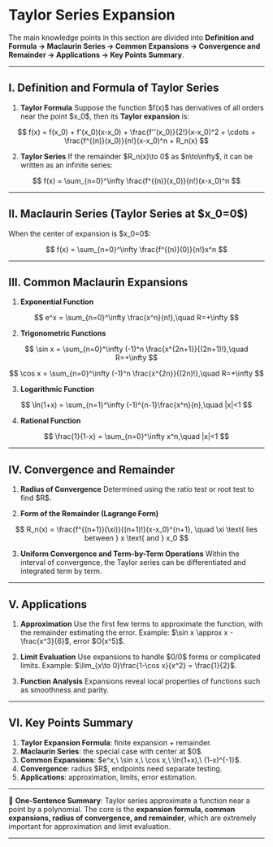 
# Taylor Series Expansion

The main knowledge points in this section are divided into **Definition and Formula → Maclaurin Series → Common Expansions → Convergence and Remainder → Applications → Key Points Summary**.

---

## I. Definition and Formula of Taylor Series

1. **Taylor Formula**
   Suppose the function \$f(x)\$ has derivatives of all orders near the point \$x\_0\$, then its **Taylor expansion** is:

$$
f(x) = f(x_0) + f'(x_0)(x-x_0) + \frac{f''(x_0)}{2!}(x-x_0)^2 + \cdots + \frac{f^{(n)}(x_0)}{n!}(x-x_0)^n + R_n(x)
$$

2. **Taylor Series**
   If the remainder \$R\_n(x)\to 0\$ as \$n\to\infty\$, it can be written as an infinite series:

$$
f(x) = \sum_{n=0}^\infty \frac{f^{(n)}(x_0)}{n!}(x-x_0)^n
$$

---

## II. Maclaurin Series (Taylor Series at \$x\_0=0\$)

When the center of expansion is \$x\_0=0\$:

$$
f(x) = \sum_{n=0}^\infty \frac{f^{(n)}(0)}{n!}x^n
$$

---

## III. Common Maclaurin Expansions

1. **Exponential Function**

$$
e^x = \sum_{n=0}^\infty \frac{x^n}{n!},\quad R=+\infty
$$

2. **Trigonometric Functions**

$$
\sin x = \sum_{n=0}^\infty (-1)^n \frac{x^{2n+1}}{(2n+1)!},\quad R=+\infty
$$

$$
\cos x = \sum_{n=0}^\infty (-1)^n \frac{x^{2n}}{(2n)!},\quad R=+\infty
$$

3. **Logarithmic Function**

$$
\ln(1+x) = \sum_{n=1}^\infty (-1)^{n-1}\frac{x^n}{n},\quad |x|<1
$$

4. **Rational Function**

$$
\frac{1}{1-x} = \sum_{n=0}^\infty x^n,\quad |x|<1
$$

---

## IV. Convergence and Remainder

1. **Radius of Convergence**
   Determined using the ratio test or root test to find \$R\$.

2. **Form of the Remainder (Lagrange Form)**

$$
R_n(x) = \frac{f^{(n+1)}(\xi)}{(n+1)!}(x-x_0)^{n+1}, \quad \xi \text{ lies between } x \text{ and } x_0
$$

3. **Uniform Convergence and Term-by-Term Operations**
   Within the interval of convergence, the Taylor series can be differentiated and integrated term by term.

---

## V. Applications

1. **Approximation**
   Use the first few terms to approximate the function, with the remainder estimating the error.
   Example: \$\sin x \approx x - \frac{x^3}{6}\$, error \$O(x^5)\$.

2. **Limit Evaluation**
   Use expansions to handle \$0/0\$ forms or complicated limits.
   Example:
   \$\lim\_{x\to 0}\frac{1-\cos x}{x^2} = \frac{1}{2}\$.

3. **Function Analysis**
   Expansions reveal local properties of functions such as smoothness and parity.

---

## VI. Key Points Summary

1. **Taylor Expansion Formula**: finite expansion + remainder.
2. **Maclaurin Series**: the special case with center at \$0\$.
3. **Common Expansions**: \$e^x,\ \sin x,\ \cos x,\ \ln(1+x),\ (1-x)^{-1}\$.
4. **Convergence**: radius \$R\$, endpoints need separate testing.
5. **Applications**: approximation, limits, error estimation.

---

📌 **One-Sentence Summary**:
Taylor series approximate a function near a point by a polynomial. The core is the **expansion formula, common expansions, radius of convergence, and remainder**, which are extremely important for approximation and limit evaluation.

---


